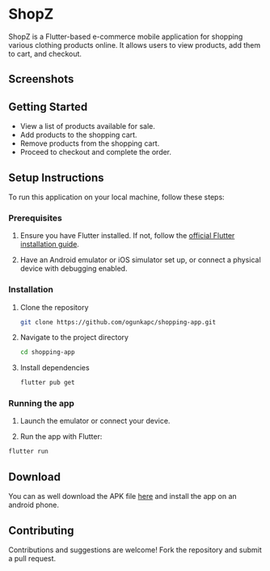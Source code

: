 # ShopZ

ShopZ is a Flutter-based e-commerce mobile application for shopping various clothing products online. It allows users to view products, add them to cart, and checkout.

## Screenshots

## Getting Started

* View a list of products available for sale.
* Add products to the shopping cart.
* Remove products from the shopping cart.
* Proceed to checkout and complete the order.

## Setup Instructions

To run this application on your local machine, follow these steps:

### Prerequisites

1. Ensure you have Flutter installed. If not, follow the [official Flutter installation guide](https://docs.flutter.dev/ "Flutter documentation").

2. Have an Android emulator or iOS simulator set up, or connect a physical device with debugging enabled.

### Installation

1. Clone the repository

    ``` bash
    git clone https://github.com/ogunkapc/shopping-app.git
    ```

2. Navigate to the project directory

    ``` bash
    cd shopping-app
    ```

3. Install dependencies

    ``` bash
    flutter pub get
    ```

### Running the app

1. Launch the emulator or connect your device.

2. Run the app with Flutter:

``` dart
flutter run
```

## Download

You can as well download the APK file [here](https://drive.google.com/file/d/1Nwpj68yI3tWAezrYwvRYmI24XA53WHyQ/view?usp=sharing) and install the app on an android phone.

## Contributing

Contributions and suggestions are welcome! Fork the repository and submit a pull request.
